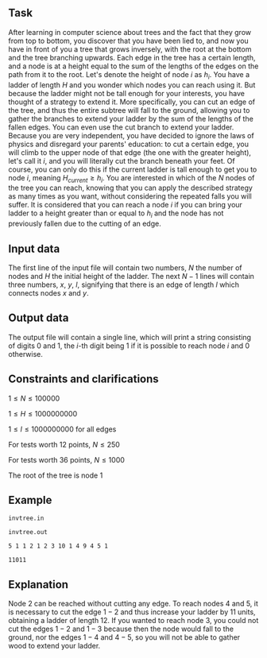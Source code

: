 ## Task

After learning in computer science about trees and the fact that they grow from top to bottom, you discover that you have been lied to, and now you have in front of you a tree that grows inversely, with the root at the bottom and the tree branching upwards. Each edge in the tree has a certain length, and a node is at a height equal to the sum of the lengths of the edges on the path from it to the root. Let's denote the height of node $i$ as $h_i$. You have a ladder of length $H$ and you wonder which nodes you can reach using it. But because the ladder might not be tall enough for your interests, you have thought of a strategy to extend it. More specifically, you can cut an edge of the tree, and thus the entire subtree will fall to the ground, allowing you to gather the branches to extend your ladder by the sum of the lengths of the fallen edges. You can even use the cut branch to extend your ladder. Because you are very independent, you have decided to ignore the laws of physics and disregard your parents' education: to cut a certain edge, you will climb to the upper node of that edge (the one with the greater height), let's call it $i$, and you will literally cut the branch beneath your feet. Of course, you can only do this if the current ladder is tall enough to get you to node $i$, meaning $H_{current} \geq h_i$. You are interested in which of the $N$ nodes of the tree you can reach, knowing that you can apply the described strategy as many times as you want, without considering the repeated falls you will suffer. It is considered that you can reach a node $i$ if you can bring your ladder to a height greater than or equal to $h_i$ and the node has not previously fallen due to the cutting of an edge.

## Input data

The first line of the input file will contain two numbers, $N$ the number of nodes and $H$ the initial height of the ladder. The next $N - 1$ lines will contain three numbers, $x$, $y$, $l$, signifying that there is an edge of length $l$ which connects nodes $x$ and $y$.

## Output data

The output file will contain a single line, which will print a string consisting of digits $0$ and $1$, the $i$-th digit being $1$ if it is possible to reach node $i$ and $0$ otherwise.

## Constraints and clarifications

$1 \leq N \leq 100000$

$1 \leq H \leq 1000000000$ 

$1 \leq l \leq 1000000000$ for all edges

For tests worth 12 points, $N \leq 250$

For tests worth 36 points, $N \leq 1000$

The root of the tree is node $1$

## Example

`invtree.in`

`invtree.out`

`5 1 1 2 1 2 3 10 1 4 9 4 5 1`

`11011`
 
## Explanation

Node $2$ can be reached without cutting any edge. To reach nodes $4$ and $5$, it is necessary to cut the edge $1-2$ and thus increase your ladder by $11$ units, obtaining a ladder of length $12$. If you wanted to reach node $3$, you could not cut the edges $1-2$ and $1-3$ because then the node would fall to the ground, nor the edges $1-4$ and $4-5$, so you will not be able to gather wood to extend your ladder.